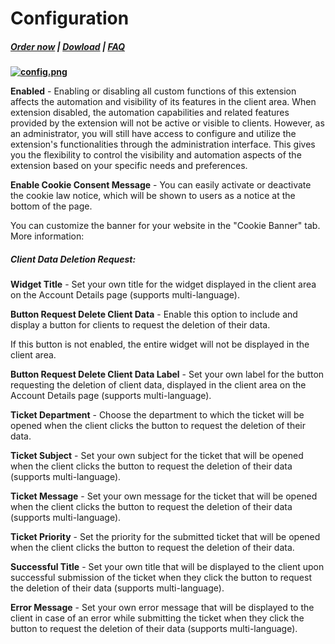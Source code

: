 # Configuration

#####  [Order now](https://puqcloud.com/whmcs-addon-puq-customization.php) | [Dowload](https://download.puqcloud.com/WHMCS/addons/PUQ-Customization/) | [FAQ](https://faq.puqcloud.com/)

**[![config.png](https://doc.puq.info/uploads/images/gallery/2023-05/scaled-1680-/7Vaconfig.png)](https://doc.puq.info/uploads/images/gallery/2023-05/7Vaconfig.png)**

**Enabled** - Enabling or disabling all custom functions of this extension affects the automation and visibility of its features in the client area. When extension disabled, the automation capabilities and related features provided by the extension will not be active or visible to clients. However, as an administrator, you will still have access to configure and utilize the extension's functionalities through the administration interface. This gives you the flexibility to control the visibility and automation aspects of the extension based on your specific needs and preferences.

**Enable Cookie Consent Message** - You can easily activate or deactivate the cookie law notice, which will be shown to users as a notice at the bottom of the page.

<p class="callout info">You can customize the banner for your website in the "Cookie Banner" tab. More information:</p>

##### Client Data Deletion Request:

**Widget Title** - Set your own title for the widget displayed in the client area on the Account Details page (supports multi-language).

**Button Request Delete Client Data** - Enable this option to include and display a button for clients to request the deletion of their data.

<p class="callout warning">If this button is not enabled, the entire widget will not be displayed in the client area.</p>

**Button Request Delete Client Data Label** - Set your own label for the button requesting the deletion of client data, displayed in the client area on the Account Details page (supports multi-language).

**Ticket Department** - Choose the department to which the ticket will be opened when the client clicks the button to request the deletion of their data.

**Ticket Subject** - Set your own subject for the ticket that will be opened when the client clicks the button to request the deletion of their data (supports multi-language).

**Ticket Message** - Set your own message for the ticket that will be opened when the client clicks the button to request the deletion of their data (supports multi-language).

**Ticket Priority** - Set the priority for the submitted ticket that will be opened when the client clicks the button to request the deletion of their data.

**Successful Title** - Set your own title that will be displayed to the client upon successful submission of the ticket when they click the button to request the deletion of their data (supports multi-language).

**Error Message** - Set your own error message that will be displayed to the client in case of an error while submitting the ticket when they click the button to request the deletion of their data (supports multi-language).